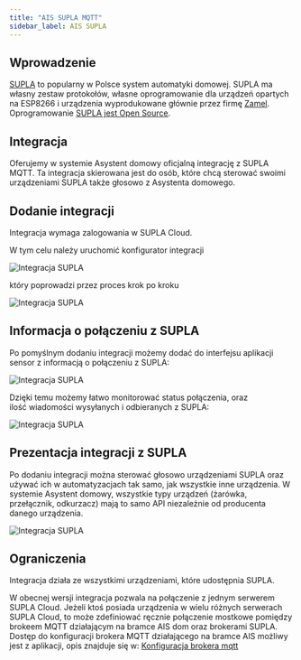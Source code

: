 ```yaml
---
title: "AIS SUPLA MQTT"
sidebar_label: AIS SUPLA
---
```



## Wprowadzenie

[SUPLA](https://www.supla.org/pl/) to popularny w Polsce system automatyki domowej. SUPLA ma własny zestaw protokołów, własne oprogramowanie dla urządzeń opartych na ESP8266 i urządzenia wyprodukowane głównie przez firmę [Zamel](https://zamel.com/pl-PL/). Oprogramowanie [SUPLA jest Open Source](https://github.com/SUPLA).


## Integracja

Oferujemy w systemie Asystent domowy oficjalną integrację z SUPLA MQTT.
Ta integracja skierowana jest do osób, które chcą sterować swoimi urządzeniami SUPLA także głosowo z Asystenta domowego.

## Dodanie integracji

Integracja wymaga zalogowania w SUPLA Cloud.

W tym celu należy uruchomić konfigurator integracji

![Integracja SUPLA](/img/en/frontend/integration_supla_1.png)


który poprowadzi przez proces krok po kroku


![Integracja SUPLA](/img/en/frontend/integration_supla_2.png)


## Informacja o połączeniu z SUPLA 

Po pomyślnym dodaniu integracji możemy dodać do interfejsu aplikacji sensor z informacją o połączeniu z SUPLA:

![Integracja SUPLA](/img/en/frontend/integration_supla_3.png)

Dzięki temu możemy łatwo monitorować status połączenia, oraz ilość wiadomości wysyłanych i odbieranych z SUPLA:

![Integracja SUPLA](/img/en/frontend/integration_supla_4.png)


## Prezentacja integracji z SUPLA

Po dodaniu integracji można sterować głosowo urządzeniami SUPLA oraz używać ich w automatyzacjach tak samo, jak wszystkie inne urządzenia.
W systemie Asystent domowy, wszystkie typy urządzeń (żarówka, przełącznik, odkurzacz) mają to samo API niezależnie od producenta danego urządzenia.

![Integracja SUPLA](/img/en/frontend/integration_supla_4.png)


## Ograniczenia

Integracja działa ze wszystkimi urządzeniami, które udostępnia SUPLA.

W obecnej wersji integracja pozwala na połączenie z jednym serwerem SUPLA Cloud. Jeżeli ktoś posiada urządzenia w wielu różnych serwerach SUPLA Cloud, to może zdefiniować ręcznie połączenie mostkowe pomiędzy brokeem MQTT działającym na bramce AIS dom oraz brokerami SUPLA. Dostęp do konfiguracji brokera MQTT działającego na bramce AIS możliwy jest z aplikacji, opis znajduje się w: [Konfiguracja brokera mqtt](/docs/ais_app_integration_mqtt#konfiguracja-brokera-mqtt)